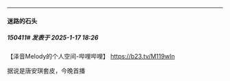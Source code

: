 ﻿
*****

####  迷路的石头  
##### 150411#       发表于 2025-1-17 18:26

【泽音Melody的个人空间-哔哩哔哩】 https://b23.tv/M119wIn

据说是唐安琪套皮，今晚首播

